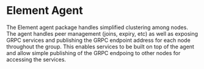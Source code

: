 # Element Agent
The Element agent package handles simplified clustering among nodes.  The agent handles
peer management (joins, expiry, etc) as well as exposing GRPC services and publishing
the GRPC endpoint address for each node throughout the group.  This enables services
to be built on top of the agent and allow simple publishing of the GRPC endpoing
to other nodes for accessing the services.
